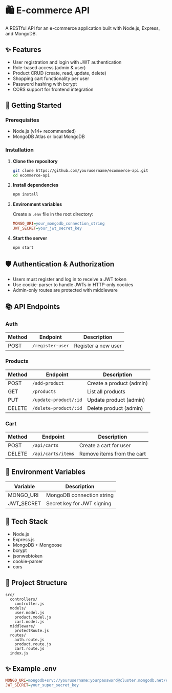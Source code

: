 # 🛍️ E-commerce API

A RESTful API for an e-commerce application built with Node.js, Express, and MongoDB.

## ✨ Features

- User registration and login with JWT authentication
- Role-based access (admin & user)
- Product CRUD (create, read, update, delete)
- Shopping cart functionality per user
- Password hashing with bcrypt
- CORS support for frontend integration

## 🚀 Getting Started

### Prerequisites

- Node.js (v14+ recommended)
- MongoDB Atlas or local MongoDB

### Installation

1. **Clone the repository**
   ```bash
   git clone https://github.com/yourusername/ecommerce-api.git
   cd ecommerce-api
   ```

2. **Install dependencies**
   ```bash
   npm install
   ```

3. **Environment variables**
   
   Create a `.env` file in the root directory:
   ```ini
   MONGO_URI=your_mongodb_connection_string
   JWT_SECRET=your_jwt_secret_key
   ```

4. **Start the server**
   ```bash
   npm start
   ```

## 🛡️ Authentication & Authorization

- Users must register and log in to receive a JWT token
- Use cookie-parser to handle JWTs in HTTP-only cookies
- Admin-only routes are protected with middleware

## 📚 API Endpoints

### Auth

| Method | Endpoint | Description |
|--------|----------|-------------|
| POST | `/register-user` | Register a new user |

### Products

| Method | Endpoint | Description |
|--------|----------|-------------|
| POST | `/add-product` | Create a product (admin) |
| GET | `/products` | List all products |
| PUT | `/update-product/:id` | Update product (admin) |
| DELETE | `/delete-product/:id` | Delete product (admin) |

### Cart

| Method | Endpoint | Description |
|--------|----------|-------------|
| POST | `/api/carts` | Create a cart for user |
| DELETE | `/api/carts/items` | Remove items from the cart |

## 🔑 Environment Variables

| Variable | Description |
|----------|-------------|
| MONGO_URI | MongoDB connection string |
| JWT_SECRET | Secret key for JWT signing |

## 🧰 Tech Stack

- Node.js
- Express.js
- MongoDB + Mongoose
- bcrypt
- jsonwebtoken
- cookie-parser
- cors

## 📂 Project Structure

```
src/
  controllers/
    controller.js
  models/
    user.model.js
    product.model.js
    cart.model.js
  middleware/
    protectRoute.js
  routes/
    auth.route.js
    product.route.js
    cart.route.js
  index.js
```

## ✨ Example .env

```ini
MONGO_URI=mongodb+srv://yourusername:yourpassword@cluster.mongodb.net/ecommerce
JWT_SECRET=your_super_secret_key
```

